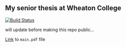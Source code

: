 ## My senior thesis at Wheaton College
[![Build Status](https://travis-ci.com/Weiqi97/Honor-Thesis.svg?token=h6wWbV88s3HEaBuxy1wv&branch=master)](https://travis-ci.com/Weiqi97/Honor-Thesis)

will update before making this repo public...

[Link](https://github.com/Weiqi97/Honor-Thesis/blob/master/content/main.pdf) to `main.pdf` file
